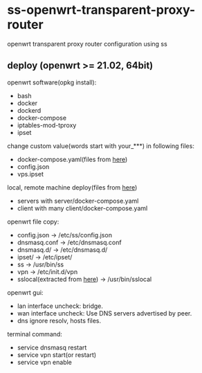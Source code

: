 # ss-openwrt-transparent-proxy-router
openwrt transparent proxy router configuration using ss

## deploy (openwrt >= 21.02, 64bit)

openwrt software(opkg install):
* bash
* docker
* dockerd
* docker-compose
* iptables-mod-tproxy
* ipset

change custom value(words start with your_***) in following files:
* docker-compose.yaml(files from [here](https://github.com/kokrange/ss-port-mapping))
* config.json
* vps.ipset

local, remote machine deploy(files from [here](https://github.com/kokrange/ss-port-mapping))
* servers with server/docker-compose.yaml
* client with many client/docker-compose.yaml

openwrt file copy:
* config.json -> /etc/ss/config.json
* dnsmasq.conf -> /etc/dnsmasq.conf
* dnsmasq.d/ -> /etc/dnsmasq.d/
* ipset/ -> /etc/ipset/
* ss -> /usr/bin/ss
* vpn -> /etc/init.d/vpn
* sslocal(extracted from [here](https://github.com/shadowsocks/shadowsocks-rust/releases)) -> /usr/bin/sslocal

openwrt gui:
* lan interface uncheck: bridge.
* wan interface uncheck: Use DNS servers advertised by peer.
* dns ignore resolv, hosts files.

terminal command:
* service dnsmasq restart
* service vpn start(or restart)
* service vpn enable

